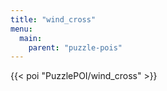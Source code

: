 ```yaml
---
title: "wind_cross"
menu:
  main:
    parent: "puzzle-pois"
---
```


{{< poi "PuzzlePOI/wind_cross" >}}
